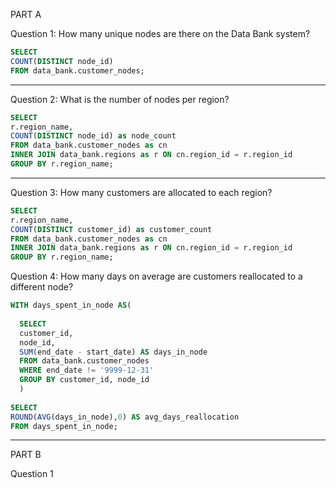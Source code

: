 PART A


Question 1: How many unique nodes are there on the Data Bank system?

``` sql
SELECT 
COUNT(DISTINCT node_id) 
FROM data_bank.customer_nodes;
```

***

Question 2: What is the number of nodes per region?

```sql
SELECT 
r.region_name,
COUNT(DISTINCT node_id) as node_count
FROM data_bank.customer_nodes as cn
INNER JOIN data_bank.regions as r ON cn.region_id = r.region_id
GROUP BY r.region_name;
```

***

Question 3: How many customers are allocated to each region?

```sql
SELECT 
r.region_name,
COUNT(DISTINCT customer_id) as customer_count
FROM data_bank.customer_nodes as cn
INNER JOIN data_bank.regions as r ON cn.region_id = r.region_id
GROUP BY r.region_name;
```

Question 4: How many days on average are customers reallocated to a different node?

```sql
WITH days_spent_in_node AS(
  
  SELECT
  customer_id,
  node_id,
  SUM(end_date - start_date) AS days_in_node
  FROM data_bank.customer_nodes
  WHERE end_date != '9999-12-31'
  GROUP BY customer_id, node_id
  )
  
SELECT 
ROUND(AVG(days_in_node),0) AS avg_days_reallocation
FROM days_spent_in_node;
```

***

PART B

Question 1


















